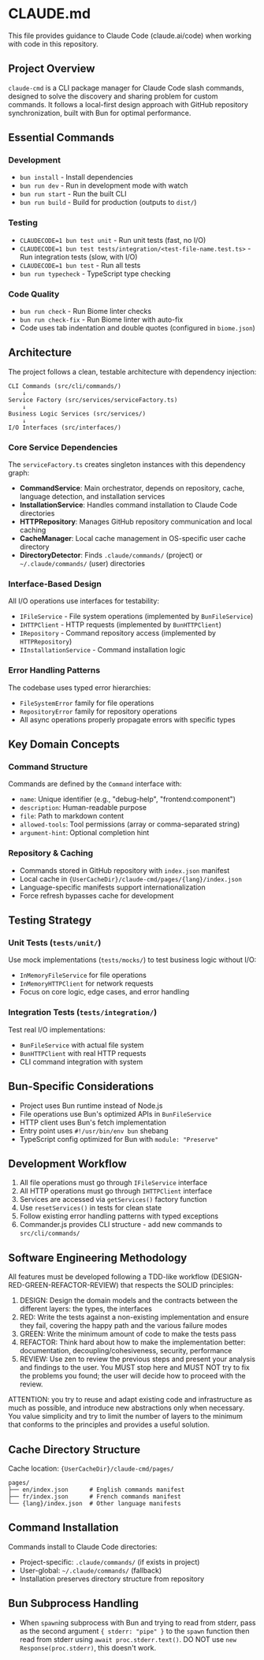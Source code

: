 # CLAUDE.md

This file provides guidance to Claude Code (claude.ai/code) when working with code in this repository.

## Project Overview

`claude-cmd` is a CLI package manager for Claude Code slash commands, designed to solve the discovery and sharing problem for custom commands. It follows a local-first design approach with GitHub repository synchronization, built with Bun for optimal performance.

## Essential Commands

### Development
- `bun install` - Install dependencies
- `bun run dev` - Run in development mode with watch
- `bun run start` - Run the built CLI
- `bun run build` - Build for production (outputs to `dist/`)

### Testing
- `CLAUDECODE=1 bun test unit` - Run unit tests (fast, no I/O)
- `CLAUDECODE=1 bun test tests/integration/<test-file-name.test.ts>` - Run integration tests (slow, with I/O)
- `CLAUDECODE=1 bun test` - Run all tests
- `bun run typecheck` - TypeScript type checking

### Code Quality
- `bun run check` - Run Biome linter checks
- `bun run check-fix` - Run Biome linter with auto-fix
- Code uses tab indentation and double quotes (configured in `biome.json`)

## Architecture

The project follows a clean, testable architecture with dependency injection:

```
CLI Commands (src/cli/commands/)
    ↓
Service Factory (src/services/serviceFactory.ts)
    ↓
Business Logic Services (src/services/)
    ↓
I/O Interfaces (src/interfaces/)
```

### Core Service Dependencies

The `serviceFactory.ts` creates singleton instances with this dependency graph:
- **CommandService**: Main orchestrator, depends on repository, cache, language detection, and installation services
- **InstallationService**: Handles command installation to Claude Code directories
- **HTTPRepository**: Manages GitHub repository communication and local caching
- **CacheManager**: Local cache management in OS-specific user cache directory
- **DirectoryDetector**: Finds `.claude/commands/` (project) or `~/.claude/commands/` (user) directories

### Interface-Based Design

All I/O operations use interfaces for testability:
- `IFileService` - File system operations (implemented by `BunFileService`)
- `IHTTPClient` - HTTP requests (implemented by `BunHTTPClient`)
- `IRepository` - Command repository access (implemented by `HTTPRepository`)
- `IInstallationService` - Command installation logic

### Error Handling Patterns

The codebase uses typed error hierarchies:
- `FileSystemError` family for file operations
- `RepositoryError` family for repository operations
- All async operations properly propagate errors with specific types

## Key Domain Concepts

### Command Structure
Commands are defined by the `Command` interface with:
- `name`: Unique identifier (e.g., "debug-help", "frontend:component")
- `description`: Human-readable purpose
- `file`: Path to markdown content
- `allowed-tools`: Tool permissions (array or comma-separated string)
- `argument-hint`: Optional completion hint

### Repository & Caching
- Commands stored in GitHub repository with `index.json` manifest
- Local cache in `{UserCacheDir}/claude-cmd/pages/{lang}/index.json`
- Language-specific manifests support internationalization
- Force refresh bypasses cache for development

## Testing Strategy

### Unit Tests (`tests/unit/`)
Use mock implementations (`tests/mocks/`) to test business logic without I/O:
- `InMemoryFileService` for file operations
- `InMemoryHTTPClient` for network requests
- Focus on core logic, edge cases, and error handling

### Integration Tests (`tests/integration/`)
Test real I/O implementations:
- `BunFileService` with actual file system
- `BunHTTPClient` with real HTTP requests
- CLI command integration with system

## Bun-Specific Considerations

- Project uses Bun runtime instead of Node.js
- File operations use Bun's optimized APIs in `BunFileService`
- HTTP client uses Bun's fetch implementation
- Entry point uses `#!/usr/bin/env bun` shebang
- TypeScript config optimized for Bun with `module: "Preserve"`

## Development Workflow

1. All file operations must go through `IFileService` interface
2. All HTTP operations must go through `IHTTPClient` interface
3. Services are accessed via `getServices()` factory function
4. Use `resetServices()` in tests for clean state
5. Follow existing error handling patterns with typed exceptions
6. Commander.js provides CLI structure - add new commands to `src/cli/commands/`

## Software Engineering Methodology

All features must be developed following a TDD-like workflow (DESIGN-RED-GREEN-REFACTOR-REVIEW) that respects the SOLID principles:

1. DESIGN: Design the domain models and the contracts between the different layers: the types, the interfaces
2. RED: Write the tests against a non-existing implementation and ensure they fail, covering the happy path and the various failure modes
3. GREEN: Write the minimum amount of code to make the tests pass
4. REFACTOR: Think hard about how to make the implementation better: documentation, decoupling/cohesiveness, security, performance
5. REVIEW: Use zen to review the previous steps and present your analysis and findings to the user. You MUST stop here and MUST NOT try to fix the problems you found; the user will decide how to proceed with the review.

ATTENTION: you try to reuse and adapt existing code and infrastructure as much as possible, and introduce new abstractions only when necessary. You value simplicity and try to limit the number of layers to the minimum that conforms to the principles and provides a useful solution.


## Cache Directory Structure

Cache location: `{UserCacheDir}/claude-cmd/pages/`
```
pages/
├── en/index.json      # English commands manifest
├── fr/index.json      # French commands manifest
└── {lang}/index.json  # Other language manifests
```

## Command Installation

Commands install to Claude Code directories:
- Project-specific: `.claude/commands/` (if exists in project)
- User-global: `~/.claude/commands/` (fallback)
- Installation preserves directory structure from repository

## Bun Subprocess Handling

- When `spawn`ing subprocess with Bun and trying to read from stderr, pass as the second argument `{ stderr: "pipe" }` to the `spawn` function then read from stderr using `await proc.stderr.text()`. DO NOT use `new Response(proc.stderr)`, this doesn't work.